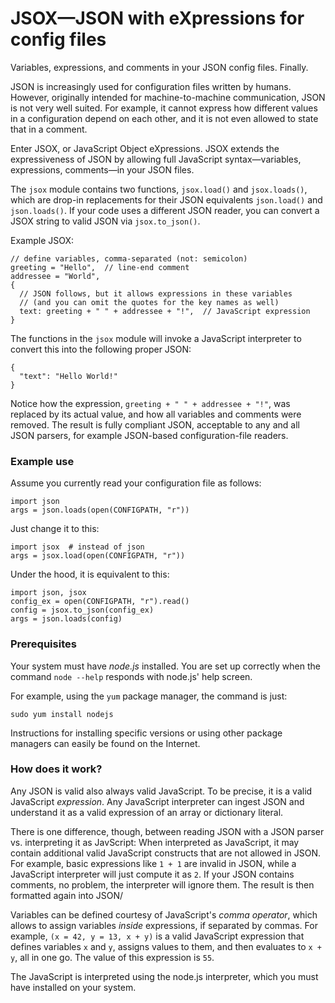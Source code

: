 # JSOX—JSON with eXpressions for config files

Variables, expressions, and comments in your JSON config files. Finally.

JSON is increasingly used for configuration files written by humans. However,
originally intended for machine-to-machine communication, JSON is not very well
suited. For example, it cannot express how different values in a configuration
depend on each other, and it is not even allowed to state that in a comment.

Enter JSOX, or JavaScript Object eXpressions. JSOX extends the expressiveness
of JSON by allowing full JavaScript syntax—variables, expressions, comments—in
your JSON files.

The `jsox` module contains two functions, `jsox.load()` and `jsox.loads()`,
which are drop-in replacements for their JSON equivalents `json.load()` and
`json.loads()`. If your code uses a different JSON reader, you can convert a
JSOX string to valid JSON via `jsox.to_json()`.

Example JSOX:
```
// define variables, comma-separated (not: semicolon)
greeting = "Hello",  // line-end comment
addressee = "World",
{ 
  // JSON follows, but it allows expressions in these variables
  // (and you can omit the quotes for the key names as well)
  text: greeting + " " + addressee + "!",  // JavaScript expression
}
```
The functions in the `jsox` module will invoke a JavaScript interpreter to
convert this into the following proper JSON:
```
{
  "text": "Hello World!"
}
```
Notice how the expression, `greeting + " " + addressee + "!"`, was replaced by
its actual value, and how all variables and comments were removed. The result
is fully compliant JSON, acceptable to any and all JSON parsers, for example
JSON-based configuration-file readers.

### Example use

Assume you currently read your configuration file as follows:
```
import json
args = json.loads(open(CONFIGPATH, "r"))
```
Just change it to this:
```
import jsox  # instead of json
args = jsox.load(open(CONFIGPATH, "r"))
```
Under the hood, it is equivalent to this:
```
import json, jsox
config_ex = open(CONFIGPATH, "r").read()
config = jsox.to_json(config_ex)
args = json.loads(config)
```

### Prerequisites

Your system must have _node.js_ installed. You are set up correctly when the
command `node --help` responds with node.js' help screen.

For example, using the `yum` package manager, the command is just:
```
sudo yum install nodejs
```
Instructions for installing specific versions or using other package managers
can easily be found on the Internet.

### How does it work?

Any JSON is valid also always valid JavaScript. To be precise, it is a valid JavaScript
_expression_. Any JavaScript interpreter can ingest JSON and understand it as a valid
expression of an array or dictionary literal.

There is one difference, though, between reading JSON with a JSON parser vs. interpreting
it as JavScript: When interpreted as JavaScript, it may contain additional valid
JavaScript constructs that are not allowed in JSON. For example, basic expressions like
`1 + 1` are invalid in JSON, while a JavaScript interpreter will just compute it as `2`.
If your JSON contains comments, no problem, the interpreter will ignore them. The result
is then formatted again into JSON/

Variables can be defined courtesy of JavaScript's _comma operator_, which allows to
assign variables _inside_ expressions, if separated by commas.
For example, `(x = 42, y = 13, x + y)` is a valid JavaScript expression that
defines variables `x` and `y`, assigns values to them, and then evaluates to
`x + y`, all in one go. The value of this expression is `55`.

The JavaScript is interpreted using the node.js interpreter, which you must have
installed on your system.
